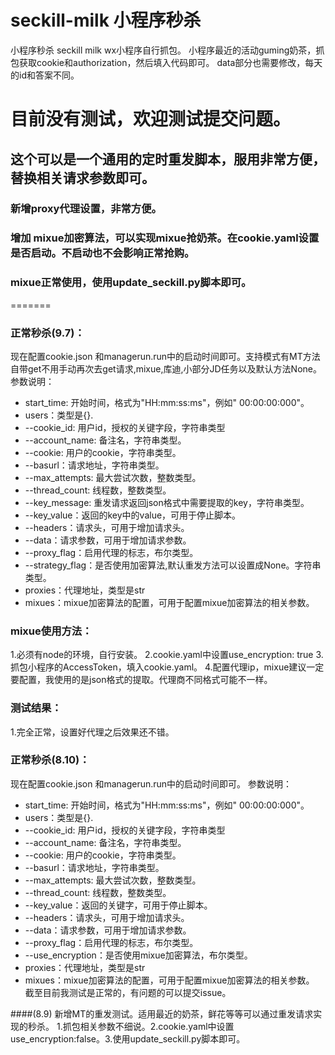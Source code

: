 # seckill-milk 小程序秒杀
小程序秒杀
seckill milk
wx小程序自行抓包。
小程序最近的活动guming奶茶，抓包获取cookie和authorization，然后填入代码即可。
data部分也需要修改，每天的id和答案不同。
# 目前没有测试，欢迎测试提交问题。
## 这个可以是一个通用的定时重发脚本，服用非常方便，替换相关请求参数即可。
### 新增proxy代理设置，非常方便。
### 增加 mixue加密算法，可以实现mixue抢奶茶。在cookie.yaml设置是否启动。不启动也不会影响正常抢购。
### mixue正常使用，使用update_seckill.py脚本即可。

=======
### 正常秒杀(9.7)：
现在配置cookie.json 和managerun.run中的启动时间即可。支持模式有MT方法自带get不用手动再次去get请求,mixue,库迪,小部分JD任务以及默认方法None。
参数说明：
- start_time: 开始时间，格式为"HH:mm:ss:ms"，例如" 00:00:00:000"。
- users：类型是{}.
- --cookie_id: 用户id，授权的关键字段，字符串类型
- --account_name: 备注名，字符串类型。
- --cookie: 用户的cookie，字符串类型。
- --basurl：请求地址，字符串类型。
- --max_attempts: 最大尝试次数，整数类型。
- --thread_count: 线程数，整数类型。
- --key_message: 重发请求返回json格式中需要提取的key，字符串类型。
- --key_value：返回的key中的value，可用于停止脚本。
- --headers：请求头，可用于增加请求头。
- --data：请求参数，可用于增加请求参数。
- --proxy_flag：启用代理的标志，布尔类型。
- --strategy_flag：是否使用加密算法,默认重发方法可以设置成None。字符串类型。
- proxies：代理地址，类型是str
- mixues：mixue加密算法的配置，可用于配置mixue加密算法的相关参数。
### mixue使用方法：
1.必须有node的环境，自行安装。
2.cookie.yaml中设置use_encryption: true
3.抓包小程序的AccessToken，填入cookie.yaml。
4.配置代理ip，mixue建议一定要配置，我使用的是json格式的提取。代理商不同格式可能不一样。
### 测试结果：
1.完全正常，设置好代理之后效果还不错。
### 正常秒杀(8.10)：
现在配置cookie.json 和managerun.run中的启动时间即可。
参数说明：
- start_time: 开始时间，格式为"HH:mm:ss:ms"，例如" 00:00:00:000"。
- users：类型是{}.
- --cookie_id: 用户id，授权的关键字段，字符串类型
- --account_name: 备注名，字符串类型。
- --cookie: 用户的cookie，字符串类型。
- --basurl：请求地址，字符串类型。
- --max_attempts: 最大尝试次数，整数类型。
- --thread_count: 线程数，整数类型。
- --key_value：返回的关键字，可用于停止脚本。
- --headers：请求头，可用于增加请求头。
- --data：请求参数，可用于增加请求参数。
- --proxy_flag：启用代理的标志，布尔类型。
- --use_encryption：是否使用mixue加密算法，布尔类型。
- proxies：代理地址，类型是str
- mixues：mixue加密算法的配置，可用于配置mixue加密算法的相关参数。
  截至目前我测试是正常的，有问题的可以提交issue。

####(8.9)  新增MT的重发测试。适用最近的奶茶，鲜花等等可以通过重发请求实现的秒杀。
1.抓包相关参数不细说。2.cookie.yaml中设置use_encryption:false。3.使用update_seckill.py脚本即可。